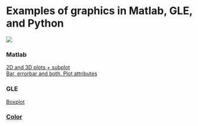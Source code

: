 # Examples of graphics in Matlab, GLE, and Python

![](img/screen.png?raw=true)

### Matlab
[2D and 3D plots + subplot](https://github.com/leandrobmarinho/graphics/blob/master/matlab/plots_2d_3d.m)\
[Bar, errorbar and both. Plot attributes](https://github.com/leandrobmarinho/graphics/blob/master/matlab/errorbar_ex.m)
<!-- surf and heatmap -->

### GLE
[Boxplot](https://github.com/leandrobmarinho/graphics/blob/master/gle/boxplot.gle)

### [Color](http://colorbrewer2.org/)
